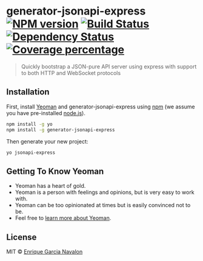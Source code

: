 # generator-jsonapi-express [![NPM version][npm-image]][npm-url] [![Build Status][travis-image]][travis-url] [![Dependency Status][daviddm-image]][daviddm-url] [![Coverage percentage][coveralls-image]][coveralls-url]
> Quickly bootstrap a JSON-pure API server using express with support to both HTTP and WebSocket protocols

## Installation

First, install [Yeoman](http://yeoman.io) and generator-jsonapi-express using [npm](https://www.npmjs.com/) (we assume you have pre-installed [node.js](https://nodejs.org/)).

```bash
npm install -g yo
npm install -g generator-jsonapi-express
```

Then generate your new project:

```bash
yo jsonapi-express
```

## Getting To Know Yeoman

 * Yeoman has a heart of gold.
 * Yeoman is a person with feelings and opinions, but is very easy to work with.
 * Yeoman can be too opinionated at times but is easily convinced not to be.
 * Feel free to [learn more about Yeoman](http://yeoman.io/).

## License

MIT © [Enrique Garcia Navalon](garcianavalon.com)


[npm-image]: https://badge.fury.io/js/generator-jsonapi-express.svg
[npm-url]: https://npmjs.org/package/generator-jsonapi-express
[travis-image]: https://travis-ci.org/garcianavalon/generator-jsonapi-express.svg?branch=master
[travis-url]: https://travis-ci.org/garcianavalon/generator-jsonapi-express
[daviddm-image]: https://david-dm.org/garcianavalon/generator-jsonapi-express.svg?theme=shields.io
[daviddm-url]: https://david-dm.org/garcianavalon/generator-jsonapi-express
[coveralls-image]: https://coveralls.io/repos/garcianavalon/generator-jsonapi-express/badge.svg
[coveralls-url]: https://coveralls.io/r/garcianavalon/generator-jsonapi-express
